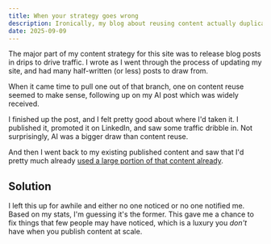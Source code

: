 ```yaml
---
title: When your strategy goes wrong
description: Ironically, my blog about reusing content actually duplicated my own content.
date: 2025-09-09
---
```


The major part of my content strategy for this site was to release blog posts in drips to drive traffic. I wrote as I went through the process of updating my site, and had many half-written (or less) posts to draw from.

When it came time to pull one out of that branch, one on content reuse seemed to make sense, following up on my AI post which was widely received.

I finished up the post, and I felt pretty good about where I'd taken it. I published it, promoted it on LinkedIn, and saw some traffic dribble in. Not surprisingly, AI was a bigger draw than content reuse.

And then I went back to my existing published content and saw that I'd pretty much already [used a large portion of that content already](/content/static-site-transformation/content-strategy-for-ssgs.md).

## Solution

I left this up for awhile and either no one noticed or no one notified me. Based on my stats, I'm guessing it's the former. This gave me a chance to fix things that few people may have noticed, which is a luxury you *don't* have when you publish content at scale.

